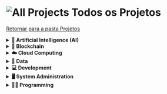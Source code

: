 <!-- # Todos os Projetos -->
# <img src="https://raw.githubusercontent.com/Tarikul-Islam-Anik/Animated-Fluent-Emojis/master/Emojis/Objects/Hammer%20and%20Wrench.png" alt="All Projects" width="45px"> Todos os Projetos
[Retornar para a pasta Projetos](../)

<details><summary><b>🧠 Artificial Intelligence (AI)</b></summary>
  <ul>
    <li>boot_023: <a href="https://github.com/PedroHeeger/boot/tree/main/dio/ai/boot_023">Bootcamp Nexa - Machine Learning para Iniciantes na AWS   <img src="https://github.com/PedroHeeger/boot/blob/main/dio/ai/boot_023/0-aux/logo_boot.png" alt="boot_023" style="height:25px; width:auto;"></a></li>
    <li>boot_024: <a href="https://github.com/PedroHeeger/boot/tree/main/dio/ai/boot_024">Formação Fundamentos de Inteligência Artificial   <img src="https://github.com/PedroHeeger/boot/blob/main/dio/ai/boot_024/0-aux/logo_boot.png" alt="boot_024" style="height:25px; width:auto;"></a></li>
    <li>boot_028: <a href="https://github.com/PedroHeeger/boot/tree/main/dio/ai/boot_028">Bootcamp Nexa - Fundamentos de IA Generativa e Claude 3   <img src="https://github.com/PedroHeeger/boot/blob/main/dio/ai/boot_028/0-aux/logo_boot.png" alt="boot_028" style="height:25px; width:auto;"></a></li>
    <li>boot_029: <a href="https://github.com/PedroHeeger/boot/tree/main/dio/ai/boot_029">Nexa - Engenharia de Prompts na AWS com Claude   <img src="https://github.com/PedroHeeger/boot/blob/main/dio/ai/boot_029/0-aux/logo_boot.png" alt="boot_029" style="height:25px; width:auto;"></a></li>
  </ul>
</details>

<details><summary><b>🔗 Blockchain</b></summary>
  <ul>
    <li>boot_025: <a href="https://github.com/PedroHeeger/boot/tree/main/dio/blockchain/boot_025">Formação Blockchain Specialist <img src="https://github.com/PedroHeeger/boot/blob/main/dio/blockchain/boot_025/0-aux/logo_boot.png" alt="boot_025" style="height:25px; width:auto;"></a></li>
    <li>boot_026: <a href="https://github.com/PedroHeeger/boot/tree/main/dio/blockchain/boot_026">Formação Web3 Fundamentals <img src="https://github.com/PedroHeeger/boot/blob/main/dio/blockchain/boot_026/0-aux/logo_boot.png" alt="boot_026" style="height:25px; width:auto;"></a></li>
    <li>boot_027: <a href="https://github.com/PedroHeeger/boot/tree/main/dio/blockchain/boot_027">Binance - Blockchain Developer with Solidity <img src="https://github.com/PedroHeeger/boot/blob/main/dio/blockchain/boot_027/0-aux/logo_boot.png" alt="boot_027" style="height:25px; width:auto;"></a></li>
  </ul>
</details>

<details><summary><b>☁️ Cloud Computing</b></summary>
  <ul>
    <li><details><summary>AWS <img src="https://cdn.jsdelivr.net/gh/devicons/devicon@latest/icons/amazonwebservices/amazonwebservices-original-wordmark.svg" alt="aws" style="height:25px; width:auto;"></summary>
        <ul>
          <li>boot_011: <a href="https://github.com/PedroHeeger/boot/tree/main/dio/aws/boot_011">Bootcamp Cloud AWS <img src="https://github.com/PedroHeeger/boot/blob/main/dio/aws/boot_011/0-aux/logo_boot.png" alt="boot_011" style="height:25px; width:auto;"></a></li>
          <li>boot_012: <a href="https://github.com/PedroHeeger/boot/tree/main/dio/aws/boot_012">Formação AWS Cloud Practitioner Certification <img src="https://github.com/PedroHeeger/boot/blob/main/dio/aws/boot_012/0-aux/logo_boot.png" alt="boot_012" style="height:25px; width:auto;"></a></li>
          <li>boot_013: <a href="https://github.com/PedroHeeger/boot/tree/main/dio/aws/boot_013">Descubra a Nuvem AWS - Nexa Resources <img src="https://github.com/PedroHeeger/boot/blob/main/dio/aws/boot_013/0-aux/logo_boot.png" alt="boot_013" style="height:25px; width:auto;"></a></li>
          <li>boot_014: <a href="https://github.com/PedroHeeger/boot/tree/main/dio/aws/boot_014">Descubra a Nuvem AWS – LocalizaLabs <img src="https://github.com/PedroHeeger/boot/blob/main/dio/aws/boot_014/0-aux/logo_boot.png" alt="boot_014" style="height:25px; width:auto;"></a></li>
          <li>curso_092: <a href="https://github.com/PedroHeeger/course/tree/main/aws_skill_builder/aws/curso_092">Introduction to Amazon Elastic Compute Cloud (EC2) <img src="https://github.com/PedroHeeger/course/blob/main/aws_skill_builder/aws/curso_092/0-aux/logo_course.png" alt="curso_092" style="height:25px; width:auto;"></a></li>
          <li>curso_093: <a href="https://github.com/PedroHeeger/course/tree/main/aws_skill_builder/aws/curso_093">AWS Compute Services Overview <img src="https://github.com/PedroHeeger/course/blob/main/aws_skill_builder/aws/curso_093/0-aux/logo_course.png" alt="curso_093" style="height:25px; width:auto;"></a></li>
          <li>curso_094: <a href="https://github.com/PedroHeeger/course/tree/main/aws_skill_builder/aws/curso_094">Elementos essenciais do AWS Cloud Practitioner <img src="https://github.com/PedroHeeger/course/blob/main/aws_skill_builder/aws/curso_094/0-aux/logo_course.png" alt="curso_094" style="height:25px; width:auto;"></a></li>
          <li>curso_096: <a href="https://github.com/PedroHeeger/course/tree/main/aws_skill_builder/aws/curso_096">Introduction to AWS Command Line Interface (CLI) <img src="https://github.com/PedroHeeger/course/blob/main/aws_skill_builder/aws/curso_096/0-aux/logo_course.png" alt="curso_096" style="height:25px; width:auto;"></a></li>
          <li>curso_097: <a href="https://github.com/PedroHeeger/course/tree/main/aws_skill_builder/aws/curso_097">Introduction to Amazon EC2 Systems Manager <img src="https://github.com/PedroHeeger/course/blob/main/aws_skill_builder/aws/curso_097/0-aux/logo_course.png" alt="curso_097" style="height:25px; width:auto;"></a></li>
          <li>curso_098: <a href="https://github.com/PedroHeeger/course/tree/main/aws_skill_builder/aws/curso_098">AWS Identity and Access Management - Basics <img src="https://github.com/PedroHeeger/course/blob/main/aws_skill_builder/aws/curso_098/0-aux/logo_course.png" alt="curso_098" style="height:25px; width:auto;"></a></li>
          <li>curso_099: <a href="https://github.com/PedroHeeger/course/tree/main/aws_skill_builder/aws/curso_099">Introduction to AWS Identity and Access Management (IAM) <img src="https://github.com/PedroHeeger/course/blob/main/aws_skill_builder/aws/curso_099/0-aux/logo_course.png" alt="curso_099" style="height:25px; width:auto;"></a></li>
          <li>curso_100: <a href="https://github.com/PedroHeeger/course/tree/main/aws_skill_builder/aws/curso_100">AWS Identity and Access Management - Architecture and Terminology <img src="https://github.com/PedroHeeger/course/blob/main/aws_skill_builder/aws/curso_100/0-aux/logo_course.png" alt="curso_100" style="height:25px; width:auto;"></a></li>
          <li>curso_101: <a href="https://github.com/PedroHeeger/course/tree/main/aws_skill_builder/aws/curso_101">Authentication and Authorization with AWS Identity and Access Management <img src="https://github.com/PedroHeeger/course/blob/main/aws_skill_builder/aws/curso_101/0-aux/logo_course.png" alt="curso_101" style="height:25px; width:auto;"></a></li>
          <li>curso_102: <a href="https://github.com/PedroHeeger/course/tree/main/aws_skill_builder/aws/curso_102">Introduction to Amazon Elastic Container Service <img src="https://github.com/PedroHeeger/course/blob/main/aws_skill_builder/aws/curso_102/0-aux/logo_course.png" alt="curso_102" style="height:25px; width:auto;"></a></li>
          <li>curso_103: <a href="https://github.com/PedroHeeger/course/tree/main/aws_skill_builder/aws/curso_103">Introduction to Amazon Elastic Container Registry <img src="https://github.com/PedroHeeger/course/blob/main/aws_skill_builder/aws/curso_103/0-aux/logo_course.png" alt="curso_103" style="height:25px; width:auto;"></a></li>
          <li>curso_104: <a href="https://github.com/PedroHeeger/course/tree/main/aws_skill_builder/aws/curso_104">Introduction to AWS Fargate <img src="https://github.com/PedroHeeger/course/blob/main/aws_skill_builder/aws/curso_104/0-aux/logo_course.png" alt="curso_104" style="height:25px; width:auto;"></a></li>
          <li>curso_105: <a href="https://github.com/PedroHeeger/course/tree/main/aws_skill_builder/aws/curso_105">Amazon Elastic Container Service (ECS) Primer <img src="https://github.com/PedroHeeger/course/blob/main/aws_skill_builder/aws/curso_105/0-aux/logo_course.png" alt="curso_105" style="height:25px; width:auto;"></a></li>
          <li>curso_106: <a href="https://github.com/PedroHeeger/course/tree/main/aws_skill_builder/aws/curso_106">Introduction to Containers <img src="https://github.com/PedroHeeger/course/blob/main/aws_skill_builder/aws/curso_106/0-aux/logo_course.png" alt="curso_106" style="height:25px; width:auto;"></a></li>
          <li>curso_107: <a href="https://github.com/PedroHeeger/course/tree/main/aws_skill_builder/aws/curso_107">Deep Dive on AWS Fargate: Building Serverless Containers at Scale <img src="https://github.com/PedroHeeger/course/blob/main/aws_skill_builder/aws/curso_107/0-aux/logo_course.png" alt="curso_107" style="height:25px; width:auto;"></a></li>
          <li>curso_109: <a href="https://github.com/PedroHeeger/course/tree/main/aws_skill_builder/aws/curso_109">Introduction to AWS Auto Scaling <img src="https://github.com/PedroHeeger/course/blob/main/aws_skill_builder/aws/curso_109/0-aux/logo_course.png" alt="curso_109" style="height:25px; width:auto;"></a></li>
          <li>curso_110: <a href="https://github.com/PedroHeeger/course/tree/main/aws_skill_builder/aws/curso_110">Introduction to Amazon Elastic Load Balancer - Application <img src="https://github.com/PedroHeeger/course/blob/main/aws_skill_builder/aws/curso_110/0-aux/logo_course.png" alt="curso_110" style="height:25px; width:auto;"></a></li>
          <li>curso_111: <a href="https://github.com/PedroHeeger/course/tree/main/aws_skill_builder/aws/curso_111">Introdução ao Amazon Bedrock <img src="https://github.com/PedroHeeger/course/blob/main/aws_skill_builder/aws/curso_111/0-aux/logo_course.png" alt="curso_111" style="height:25px; width:auto;"></a></li>
          <li>curso_112: <a href="https://github.com/PedroHeeger/course/tree/main/aws_skill_builder/aws/curso_112">Amazon CodeWhisperer: Introdução <img src="https://github.com/PedroHeeger/course/blob/main/aws_skill_builder/aws/curso_112/0-aux/logo_course.png" alt="curso_112" style="height:25px; width:auto;"></a></li>
          <li>curso_114: <a href="https://github.com/PedroHeeger/course/tree/main/aws_skill_builder/aws/curso_114">Amazon EKS Primer <img src="https://github.com/PedroHeeger/course/blob/main/aws_skill_builder/aws/curso_114/0-aux/logo_course.png" alt="curso_114" style="height:25px; width:auto;"></a></li>
          <li>curso_117: <a href="https://github.com/PedroHeeger/course/tree/main/outros/henrylle_maia/aws/curso_117">Domine AWS com Henrylle Maia <img src="https://github.com/PedroHeeger/course/blob/main/outros/henrylle_maia/aws/curso_117/0-aux/logo_course.png" alt="curso_117" style="height:25px; width:auto;"></a></li>
          <li>boot_022: <a href="https://github.com/PedroHeeger/boot/tree/main/edn/aws/boot_022">AWS re/Start - Cloud Computing <img src="https://github.com/PedroHeeger/boot/blob/main/edn/aws/boot_022/0-aux/logo_boot.png" alt="boot_022" style="height:25px; width:auto;"></a></li>
        </ul>
      </details></li>
  </ul>
</details>

<details><summary><b>💾 Data</b></summary>
  <ul>
    <li><details><summary><b>📊 Business Intelligence (BI)</b></summary>
      <ul>
        <li><details><summary>Power BI <img src="https://github.com/PedroHeeger/main/blob/main/0-aux/logos/software/microsoft_powerbi.png" alt="powerbi" style="height:25px; width:auto;"></summary>
          <ul>
            <li>curso_041: <a href="https://github.com/PedroHeeger/course/tree/main/hashtag/power_bi/curso_041">Intensivão de Power BI 2023 <img src="https://github.com/PedroHeeger/course/blob/main/hashtag/power_bi/curso_041/0-aux/logo_course.png" alt="curso_041" style="height:25px; width:auto;"></a></li>
            <li>curso_043: <a href="https://github.com/PedroHeeger/course/tree/main/simplifica_trein/power_bi/curso_043">Simplifica Power Excel <img src="https://github.com/PedroHeeger/course/blob/main/simplifica_trein/power_bi/curso_043/0-aux/logo_course.png" alt="curso_043" style="height:25px; width:auto;"></a></li>
            <li>curso_048: <a href="https://github.com/PedroHeeger/course/tree/main/xperiun/power_bi/curso_048">Minicurso Power BI Experience <img src="https://github.com/PedroHeeger/course/blob/main/xperiun/power_bi/curso_048/0-aux/logo_course.png" alt="curso_048" style="height:25px; width:auto;"></a></li>
            <li>curso_051: <a href="https://github.com/PedroHeeger/course/tree/main/xperiun/power_bi/curso_051">Desafio Missão ZERO - Bootcamp HPN <img src="https://github.com/PedroHeeger/course/blob/main/xperiun/power_bi/curso_051/0-aux/logo_course.png" alt="curso_051" style="height:25px; width:auto;"></a></li>
            <li>curso_069: <a href="https://github.com/PedroHeeger/course/tree/main/xperiun/power_bi/curso_069">Desafio Kickstart 1 | Atendimento Laboratorial <img src="https://github.com/PedroHeeger/course/blob/main/xperiun/power_bi/curso_069/0-aux/logo_course.png" alt="curso_069" style="height:25px; width:auto;"></a></li>
            <li>curso_074: <a href="https://github.com/PedroHeeger/course/tree/main/xperiun/power_bi/curso_074">002 - Desafio Kickstart | Filmes Netflix <img src="https://github.com/PedroHeeger/course/blob/main/xperiun/power_bi/curso_074/0-aux/logo_course.png" alt="curso_074" style="height:25px; width:auto;"></a></li>
            <li>curso_075: <a href="https://github.com/PedroHeeger/course/tree/main/simplifica_trein/power_bi/curso_075">Simplifica Power BI <img src="https://github.com/PedroHeeger/course/blob/main/simplifica_trein/power_bi/curso_075/0-aux/logo_course.png" alt="curso_075" style="height:25px; width:auto;"></a></li>
          </ul>
        </details></li>
      </ul>
    </details></li>
    <li><details><summary><b>🗄️ Databases</b></summary>
      <ul>
        <li><details><summary>MySQL Server <img src="https://cdn.jsdelivr.net/gh/devicons/devicon/icons/mysql/mysql-original.svg" alt="mysql_server" style="height:25px; width:auto;"></summary>
          <ul>
            <li>boot_<a href="">a <img src="" alt="" style="height:25px; width:auto;"></a></li>
          </ul>
        </details></li>
      </ul>
    </details></li>
    <li><details><summary><b>🟠 Big Data</b></summary>
        <ul>
            <li><details><summary>Apache Kafka <img src="https://cdn.jsdelivr.net/gh/devicons/devicon/icons/apachekafka/apachekafka-original.svg" alt="apache_kafka" style="height:25px; width:auto;"></summary>
                <ul>
                <li>boot_<a href="">a <img src="" alt="" style="height:25px; width:auto;"></a></li>
                </ul>
            </details></li>
            <li><details><summary>Apache Spark <img src="https://github.com/PedroHeeger/main/blob/main/0-aux/logos/software/apache_spark.png" alt="apache_spark" style="height:25px; width:auto;"></summary>
                <ul>
                <li>boot_<a href="">a <img src="" alt="" style="height:25px; width:auto;"></a></li>
                </ul>
            </details></li>
            <li><details><summary>Databricks <img src="https://github.com/PedroHeeger/main/blob/main/0-aux/logos/sites/databricks.png" alt="databricks" style="height:25px; width:auto;"></summary>
                <ul>
                <li>boot_<a href="">a <img src="" alt="" style="height:25px; width:auto;"></a></li>
                </ul>
            </details></li>
            <li><details><summary>Apache Airflow   <img src="https://github.com/PedroHeeger/main/blob/main/0-aux/logos/software/apache_airflow.png" alt="apache_airflow" style="height:25px; width:auto;"></summary>
                <ul>
                    <li>boot_<a href="">a   <img src="" alt="" style="height:25px; width:auto;"></a></li>
                </ul>
            </details></li>
        </ul>
    </details>
  </ul>
</details>

<details><summary><b>💻 Development</b></summary>
  <ul>
    <li><details><summary><b>🐳 Container</b></summary>
      <ul>
        <li><details><summary>Docker <img src="https://cdn.jsdelivr.net/gh/devicons/devicon/icons/docker/docker-original.svg" alt="docker" style="height:25px; width:auto;"></summary>
          <ul>
            <li>boot_006: <a href="https://github.com/PedroHeeger/boot/tree/main/dio/docker/boot_006">Formação Docker Fundamentals <img src="https://github.com/PedroHeeger/boot/blob/main/dio/docker/boot_006/0-aux/logo_boot.png" alt="boot_006" style="height:25px; width:auto;"></a></li>
            <li>curso_084: <a href="https://github.com/PedroHeeger/course/tree/main/4.linux/docker/curso_084">Containers Fundamentals <img src="https://github.com/PedroHeeger/course/blob/main/4.linux/docker/curso_084/0-aux/logo_course.jpg" alt="curso_084" style="height:25px; width:auto;"></a></li>
          </ul>
        </details></li>
        <li><details><summary>Kubernetes <img src="https://cdn.jsdelivr.net/gh/devicons/devicon/icons/kubernetes/kubernetes-plain.svg" alt="kubernetes" style="height:25px; width:auto;"></summary>
          <ul>
            <li>boot_015: <a href="https://github.com/PedroHeeger/boot/tree/main/dio/kubernetes/boot_015">Formação Kubernetes Fundamentals <img src="https://github.com/PedroHeeger/boot/blob/main/dio/kubernetes/boot_015/0-aux/logo_boot.png" alt="boot_015" style="height:25px; width:auto;"></a></li>
          </ul>
        </details></li>
      </ul>
    </details></li>
    <li><details><summary><b>🚀 CI/CD</b></summary>
      <ul>
        <li><details><summary>GitHub Actions <img src="https://github.com/PedroHeeger/main/blob/main/0-aux/logos/software/github_actions.png" alt="github_actions" style="height:25px; width:auto;"></summary>
          <ul>
            <li>boot_<a href="">a <img src="" alt="" style="height:25px; width:auto;"></a></li>
          </ul>
        </details></li>
      </ul>
    </details></li>
    <li><details><summary><b>🛠️ DevOps</b></summary>
      <ul>
        <li>curso_081: <a href="https://github.com/PedroHeeger/course/blob/main/outros/fabricio_veronez/devops/curso_081">Imersão DevOps & Cloud 1 <img src="https://github.com/PedroHeeger/course/blob/main/outros/fabricio_veronez/devops/curso_081/0-aux/logo_course.png" alt="curso_081" style="height:25px; width:auto;"></a></li>
        <li>curso_085: <a href="https://github.com/PedroHeeger/course/tree/main/4.linux/devops/curso_085">DevOps Essentials <img src="https://github.com/PedroHeeger/course/blob/main/4.linux/devops/curso_085/0-aux/logo_course.jpg" alt="curso_085" style="height:25px; width:auto;"></a></li>
        <li>curso_116: <a href="https://github.com/PedroHeeger/course/blob/main/outros/fabricio_veronez/devops/curso_116">Imersão Docker e Kubernetes <img src="https://github.com/PedroHeeger/course/blob/main/outros/fabricio_veronez/devops/curso_116/0-aux/logo_course.png" alt="curso_116" style="height:25px; width:auto;"></a></li>
        <li>boot_017: <a href="https://github.com/PedroHeeger/boot/tree/main/dio/devops/boot_017">Formação DevOps Fundamentals <img src="https://github.com/PedroHeeger/boot/blob/main/dio/devops/boot_017/0-aux/logo_boot.png" alt="boot_017" style="height:25px; width:auto;"></a></li>
        <li>boot_020: <a href="https://github.com/PedroHeeger/boot/tree/main/dio/devops/boot_020">Jornada DevOps com AWS - Impulso <img src="https://github.com/PedroHeeger/boot/blob/main/dio/devops/boot_020/0-aux/logo_boot.webp" alt="boot_020" style="height:25px; width:auto;"></a></li>
      </ul>
    </details></li>
    <li><details><summary><b>🔃 Versioning</b></summary>
      <ul>
        <li><details><summary>???</summary>
          <ul>
            <li>boot_<a href="">a <img src="" alt="" style="height:25px; width:auto;"></a></li>
          </ul>
        </details></li>
      </ul>
    </details></li>
  </ul>
</details>

<details><summary><b>🖥️ System Administration</b></summary>
  <ul>
    <li><details><summary><b>🧰 Configuration Management (CM)</b></summary>
        <ul>
          <li>
            <details>
              <summary>Terraform <img src="https://cdn.jsdelivr.net/gh/devicons/devicon/icons/terraform/terraform-original.svg" alt="terraform" style="height:25px; width:auto;"></summary>
              <ul>
                <li>boot_<a href="">a <img src="" alt="" style="height:25px; width:auto;"></a></li>
              </ul>
            </details>
          </li>
        </ul>
      </details>
    </li>
    <li><details><summary><b>🖥️ Operating System (OS)</b></summary>
        <ul>
            <li><details><summary>Linux <img src="https://cdn.jsdelivr.net/gh/devicons/devicon/icons/linux/linux-original.svg" alt="linux" style="height:25px; width:auto;"></summary>
            <ul>
                <li>boot_003: <a href="https://github.com/PedroHeeger/boot/tree/main/dio/linux/boot_003">Linux do Zero <img src="https://github.com/PedroHeeger/boot/blob/main/dio/linux/boot_003/0-aux/logo_boot.png" alt="boot_003" style="height:25px; width:auto;"></a></li>
                <li>boot_004: <a href="https://github.com/PedroHeeger/boot/tree/main/dio/linux/boot_004">Linux Experience <img src="https://github.com/PedroHeeger/boot/blob/main/dio/linux/boot_004/0-aux/logo_boot.png" alt="boot_004" style="height:25px; width:auto;"></a></li>
                <li>boot_005: <a href="https://github.com/PedroHeeger/boot/tree/main/dio/linux/boot_005">Formação Linux Fundamentals <img src="https://github.com/PedroHeeger/boot/blob/main/dio/linux/boot_005/0-aux/logo_boot.png" alt="boot_005" style="height:25px; width:auto;"></a></li>
                <li>curso_077: <a href="https://github.com/PedroHeeger/course/tree/main/4.linux/linux/curso_077">Linux Fundamentals <img src="https://github.com/PedroHeeger/course/blob/main/4.linux/linux/curso_077/0-aux/logo_course.jpg" alt="curso_077" style="height:25px; width:auto;"></a></li>
                <li>curso_083: <a href="https://github.com/PedroHeeger/course/tree/main/4.linux/linux/curso_083">Linux Essentials <img src="https://github.com/PedroHeeger/course/blob/main/4.linux/linux/curso_083/0-aux/logo_course.jpg" alt="curso_083" style="height:25px; width:auto;"></a></li>
            </ul>
            </details></li>
        </ul>
    </details></li>
  </ul>
</details>

<details><summary><b>👨‍💻 Programming</b></summary>
  <ul>
    <li><details><summary><b>👨‍💻 Programming Languages</b></summary>
      <ul>
        <li><details><summary>Java <img src="https://cdn.jsdelivr.net/gh/devicons/devicon/icons/java/java-original.svg" alt="java" style="height:25px; width:auto;"></summary>
          <ul>
            <li>boot_010: <a href="https://github.com/PedroHeeger/boot/tree/main/dio/java/boot_010">Formação Java Developer <img src="https://github.com/PedroHeeger/boot/blob/main/dio/java/boot_010/0-aux/logo_boot.png" alt="boot_010" style="height:25px; width:auto;"></a></li>
          </ul>
        </details></li>
        <li><details><summary>Python <img src="https://cdn.jsdelivr.net/gh/devicons/devicon/icons/python/python-original.svg" alt="python" style="height:25px; width:auto;"></summary>
          <ul>
            <li>curso_066: <a href="https://github.com/PedroHeeger/course/tree/main/dio/python/curso_066">Dev Week - Ifood Ciência de Dados com Python <img src="https://github.com/PedroHeeger/course/blob/main/dio/python/curso_066/0-aux/dev_week.png" alt="curso_066" style="height:25px; width:auto;"></a></li>
          </ul>
        </details></li>
        <li><details><summary>Spring <img src="https://cdn.jsdelivr.net/gh/devicons/devicon/icons/spring/spring-original.svg" alt="spring" style="height:25px; width:auto;"></summary>
          <ul>
            <li>boot_<a href="">a <img src="" alt="" style="height:25px; width:auto;"></a></li>
          </ul>
        </details></li>
      </ul>
    </details></li>
    <li><details><summary><b>💻 Shell Languages</b></summary>
      <ul>
        <li><details><summary>Windows PowerShell <img src="https://github.com/PedroHeeger/main/blob/main/0-aux/logos/software/windows_power_shell.png" alt="windows_power_shell" style="height:25px; width:auto;"></summary>
          <ul>
            <li>curso_119: <a href="https://github.com/PedroHeeger/course/tree/main/udemy/powershell/curso_119">Aprenda PowerShell do zero <img src="https://github.com/PedroHeeger/course/blob/main/udemy/powershell/curso_119/0-aux/logo_course.png" alt="curso_119" style="height:25px; width:auto;"></a></li>
          </ul>
        </details></li>
      </ul>
    </details></li>
    <li><details><summary><b>🌐 Others Languages</b></summary>
      <ul>
        <li><details><summary>HTML <img src="https://cdn.jsdelivr.net/gh/devicons/devicon/icons/html5/html5-original.svg" alt="html" style="height:25px; width:auto;"></summary>
          <ul>
            <li>boot_007: <a href="https://github.com/PedroHeeger/boot/tree/main/dio/html/boot_007">Formação HTML Web Developer <img src="https://github.com/PedroHeeger/boot/blob/main/dio/html/boot_007/0-aux/logo_boot.png" alt="boot_007" style="height:25px; width:auto;"></a></li>
          </ul>
        </details></li>
      </ul>
    </details></li>
    <li><details><summary><b>🧩 Programming Logic</b></summary>
      <ul>
        <li><details><summary>???</summary>
          <ul>
            <li>boot_<a href="">a <img src="" alt="" style="height:25px; width:auto;"></a></li>
          </ul>
        </details></li>
      </ul>
    </details></li>
  </ul>
</details>